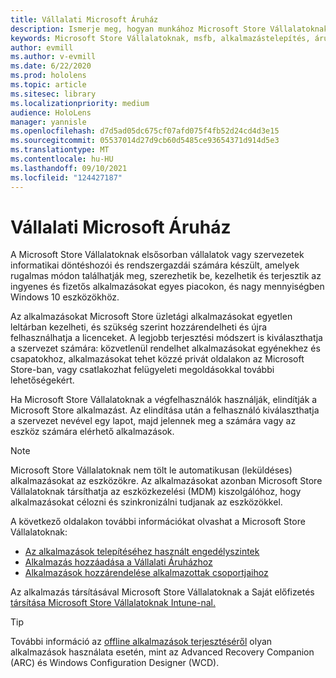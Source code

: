 ```yaml
---
title: Vállalati Microsoft Áruház
description: Ismerje meg, hogyan munkához Microsoft Store Vállalatoknak vegyes valóságú alkalmazások üzleti közzétételéhez.
keywords: Microsoft Store Vállalatoknak, msfb, alkalmazástelepítés, áruház
author: evmill
ms.author: v-evmill
ms.date: 6/22/2020
ms.prod: hololens
ms.topic: article
ms.sitesec: library
ms.localizationpriority: medium
audience: HoloLens
manager: yannisle
ms.openlocfilehash: d7d5ad05dc675cf07afd075f4fb52d24cd4d3e15
ms.sourcegitcommit: 05537014d27d9cb60d5485ce93654371d914d5e3
ms.translationtype: MT
ms.contentlocale: hu-HU
ms.lasthandoff: 09/10/2021
ms.locfileid: "124427187"
---
```

# <a name="microsoft-store-for-business"></a>Vállalati Microsoft Áruház

A Microsoft Store Vállalatoknak elsősorban vállalatok vagy szervezetek informatikai döntéshozói és rendszergazdái számára készült, amelyek rugalmas módon találhatják meg, szerezhetik be, kezelhetik és terjesztik az ingyenes és fizetős alkalmazásokat egyes piacokon, és nagy mennyiségben Windows 10 eszközökhöz. 

Az alkalmazásokat Microsoft Store üzletági alkalmazásokat egyetlen leltárban kezelheti, és szükség szerint hozzárendelheti és újra felhasználhatja a licenceket. A legjobb terjesztési módszert is kiválaszthatja a szervezet számára: közvetlenül rendelhet alkalmazásokat egyénekhez és csapatokhoz, alkalmazásokat tehet közzé privát oldalakon az Microsoft Store-ban, vagy csatlakozhat felügyeleti megoldásokkal további lehetőségekért.

Ha Microsoft Store Vállalatoknak a végfelhasználók használják, elindítják a Microsoft Store alkalmazást. Az elindítása után a felhasználó kiválaszthatja a szervezet nevével egy lapot, majd jelennek meg a számára vagy az eszköz számára elérhető alkalmazások.

> [!Note] 
> Microsoft Store Vállalatoknak nem tölt le automatikusan (leküldéses) alkalmazásokat az eszközökre. Az alkalmazásokat azonban Microsoft Store Vállalatoknak társíthatja az eszközkezelési (MDM) kiszolgálóhoz, hogy alkalmazásokat célozni és szinkronizálni tudjanak az eszközökkel.

A következő oldalakon további információkat olvashat a Microsoft Store Vállalatoknak:

* [Az alkalmazások telepítéséhez használt engedélyszintek](/mem/intune/configuration/device-restrictions-windows-holographic#app-store)
* [Alkalmazás hozzáadása a Vállalati Áruházhoz](/mem/intune/apps/store-apps-windows)
* [Alkalmazások hozzárendelése alkalmazottak csoportjaihoz](/mem/intune/apps/windows-store-for-business)

Az alkalmazás társításával Microsoft Store Vállalatoknak a Saját előfizetés [társítása Microsoft Store Vállalatoknak Intune-nal.](/mem/intune/apps/windows-store-for-business#associate-your-microsoft-store-for-business-account-with-intune)

> [!Tip]
> További információ az [offline alkalmazások terjesztéséről](/microsoft-store/distribute-offline-apps) olyan alkalmazások használata esetén, mint az Advanced Recovery Companion (ARC) és Windows Configuration Designer (WCD).
